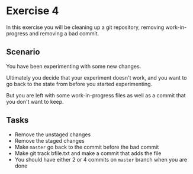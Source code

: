 # Exercise 4

In this exercise you will be cleaning up a git repository, removing work-in-progress and removing a bad commit.

## Scenario

You have been experimenting with some new changes.

Ultimately you decide that your experiment doesn't work, and you want to go back to the state from before you started experimenting.

But you are left with some work-in-progress files as well as a commit that you don't want to keep.

## Tasks

- Remove the unstaged changes
- Remove the staged changes
- Make `master` go back to the commit before the bad commit
- Make git track bfile.txt and make a commit that adds the file
- You should have either 2 or 4 commits on `master` branch when you are done
